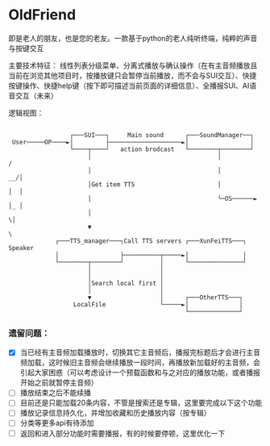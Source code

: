 # OldFriend
即是老人的朋友，也是您的老友。一款基于python的老人纯听终端，纯粹的声音与按键交互

主要技术特征：
线性列表分级菜单、分离式播放与确认操作（在有主音频播放且当前在浏览其他项目时，按播放键只会暂停当前播放，而不会与SUI交互）、快捷按键操作、快捷help键（按下即可描述当前页面的详细信息）、全播报SUI、AI语音交互（未来）

逻辑视图：
```
                                                                            
                 ┌───SUI───┐     Main sound      ┌───SoundManager──┐
 User─────OP────►│         ├────────────────────►│                 │
                 └────┬────┘   action brodcast   └────────┬────────┘
                      │                                   │              /
                      │                                   │           __/│
                      │Get item TTS                       │           │  │
                      │                                   └─OS──────► │_ │
                      │                                                 \│
                      ▼                                                  \
             ┌───TTS_manager───┐Call TTS servers ┌───XunFeiTTS───┐   Speaker
             │                 ├──────────┬─────►│               │
             └────────┬────────┘          │      └───────────────┘
                      │                   │
                      │                   │
                      │Search local first │
                      │                   │
                      ▼                   │      ┌───OtherTTS───┐
                  LocalFile               └─────►│              │
                                                 └──────────────┘
```

### 遗留问题：
- [x] 当已经有主音频加载播放时，切换其它主音频后，播报完标题后才会进行主音频加载，这时候旧主音频会继续播放一段时间，再播放新加载好的主音频，会引起大家困惑（可以考虑设计一个预载函数和与之对应的播放功能，或者播报开始之前就暂停主音频）
- [ ] 播放结束之后不能续播
- [ ] 目前还是只能加载20条内容，不管是搜索还是专辑，这里要完成以下这个功能
- [ ] 播放记录信息持久化，并增加收藏和历史播放内容（按专辑）
- [ ] 分类等更多api有待添加
- [ ] 返回和进入部分功能时需要播报，有的时候要停顿，这里优化一下
